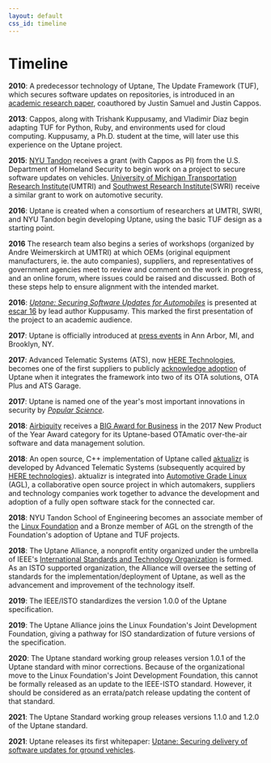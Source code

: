 ```yaml
---
layout: default
css_id: timeline
---
```


# Timeline

**2010**: A predecessor technology of Uptane, The Update Framework (TUF), which secures software updates on repositories, is introduced in an [academic research paper](papers/samuel_ccs_2010.pdf), coauthored by Justin Samuel and Justin Cappos.

**2013**: Cappos, along with Trishank Kuppusamy, and Vladimir Diaz begin adapting TUF for Python, Ruby, and environments used for cloud computing. Kuppusamy, a Ph.D. student at the time, will later use this experience on the Uptane project.

**2015**: [NYU Tandon](https://engineering.nyu.edu/) receives a grant (with Cappos as PI) from the U.S. Department of Homeland Security to begin work on a project to secure software updates on vehicles. [University of Michigan Transportation Research Institute](https://umtri.umich.edu/)(UMTRI) and [Southwest Research Institute](https://www.swri.org/)(SWRI) receive a similar grant to work on automotive security.

**2016**: Uptane is created when a consortium of researchers at UMTRI, SWRI, and NYU Tandon begin developing Uptane, using the basic TUF design as a starting point.

**2016** The research team also begins a series of workshops (organized by Andre Weimerskirch at UMTRI) at which OEMs (original equipment manufacturers, ie. the auto companies), suppliers, and representatives of government agencies meet to review and comment on the work in progress, and an online forum, where issues could be raised and discussed. Both of these steps help to ensure alignment with the intended market.

**2016**: [_Uptane: Securing Software Updates for Automobiles_](papers/kuppusamy_escar_16.pdf) is presented at [escar 16](https://www.escar.info/escar-europe/history.html) by lead author Kuppusamy. This marked the first presentation of the project to an academic audience.

**2017**: Uptane is officially introduced at [press events](https://www.forbes.com/sites/leemathews/2017/01/19/uptane-will-protect-your-connected-car-from-hackers/#233b99d019be) in Ann Arbor, MI, and Brooklyn, NY.

**2017**: Advanced Telematic Systems (ATS), now [HERE Technologies](https://www.here.com/), becomes one of the first suppliers to publicly [acknowledge adoption](https://www.autoconnectedcar.com/2017/06/connected-car-news-marvell-telit-att-ats-continental-toyota-marvel-safe-drive-systems-cast-car2go-trimble/) of Uptane when it integrates the framework into two of its OTA solutions, OTA Plus and ATS Garage.

**2017**: Uptane is named one of the year's most important innovations in security by [_Popular Science_](https://www.popsci.com/top-security-innovations-2017/).

**2018**: [Airbiquity](https://www.airbiquity.com) receives a [BIG Award for Business](https://www.airbiquity.com/news/press-releases/airbiquity-otamatic-named-2017-new-product-year-business-intelligence-group) in the 2017 New Product of the Year Award category for its Uptane-based OTAmatic over-the-air software and data management solution.

**2018**: An open source, C++ implementation of Uptane called [aktualizr](https://github.com/uptane/aktualizr) is developed by Advanced Telematic Systems (subsequently acquired by [HERE technologies](https://www.here.com/en)). aktualizr is integrated into [Automotive Grade Linux](https://www.automotivelinux.org/) (AGL), a collaborative open source project in which automakers, suppliers and technology companies work together to advance the development and adoption of a fully open software stack for the connected car.

**2018**: NYU Tandon School of Engineering becomes an associate member of the [Linux Foundation](https://www.linuxfoundation.org/) and a Bronze member of AGL on the strength of the Foundation's adoption of Uptane and TUF projects.

**2018**: The Uptane Alliance, a nonprofit entity organized under the umbrella of IEEE's [International Standards and Technology Organization](https://ieee-isto.org/) is formed. As an ISTO supported organization, the Alliance will oversee the setting of standards for the implementation/deployment of Uptane, as well as the advancement and improvement of the technology itself.

**2019**: The IEEE/ISTO standardizes the version 1.0.0 of the Uptane specification.

**2019**: The Uptane Alliance joins the Linux Foundation's Joint Development Foundation, giving a pathway for ISO standardization of future versions of the specification.

**2020**: The Uptane standard working group releases version 1.0.1 of the Uptane standard with minor corrections. Because of the organizational move to the Linux Foundation's Joint Development Foundation, this cannot be formally released as an update to the IEEE-ISTO standard. However, it should be considered as an errata/patch release updating the content of that standard.

**2021**: The Uptane Standard working group releases versions 1.1.0 and 1.2.0 of the Uptane standard.

**2021**: Uptane releases its first whitepaper: [Uptane: Securing delivery of software updates for ground vehicles](https://uptane.github.io/papers/Uptane_first_whitepaper.pdf).
